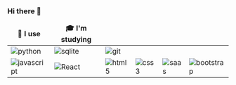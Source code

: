 ### Hi there 👋

<table>
  <thead align="center">
    <tr border: none;>
      <td><b>🔧 I use</b></td>
      <td><b>🎓 I'm studying</b></td>
    </tr>
  </thead>
  <tbody>
    <tr>
      <td><img alt="python" src="https://img.shields.io/badge/Python-14354C?style=for-the-badge&logo=python&logoColor=white" /></td>
      <td><img alt="sqlite" src="https://img.shields.io/badge/SQLite-07405E?style=for-the-badge&logo=sqlite&logoColor=white" /></td>
      <td><img alt="git" src="https://img.shields.io/badge/GIT-E44C30?style=for-the-badge&logo=git&logoColor=white" /></td>
    </tr>
    <tr>
      <td><img alt="javascript" src="https://img.shields.io/badge/JavaScript-F7DF1E?style=for-the-badge&logo=javascript&logoColor=black" /></td>
      <td><img alt="React" src="https://img.shields.io/badge/React-20232A?style=for-the-badge&logo=react&logoColor=61DAFB" /></td>
      <td><img alt="html5" src="https://img.shields.io/badge/HTML5-E34F26?style=for-the-badge&logo=html5&logoColor=white" /></td>
      <td><img alt="css3" src="https://img.shields.io/badge/CSS3-1572B6?style=for-the-badge&logo=css3&logoColor=white" /></td> 
      <td><img alt="saas" src="https://img.shields.io/badge/Sass-CC6699?style=for-the-badge&logo=sass&logoColor=white" /></td>
      <td><img alt="bootstrap" src="https://img.shields.io/badge/Bootstrap-563D7C?style=for-the-badge&logo=bootstrap&logoColor=white" /></td>
    </tr>
  </tbody>
</table>
